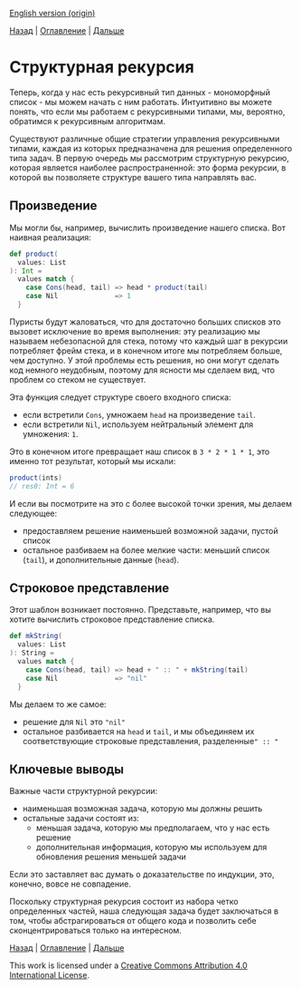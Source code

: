 [English version (origin)](https://nrinaudo.github.io/recschemes/structural_recursion.html)

[Назад](./recursive_data_types.md) | [Оглавление](./README.md) | [Дальше](./fold.md)

# Структурная рекурсия

Теперь, когда у нас есть рекурсивный тип данных - мономорфный список - мы можем начать с ним работать. Интуитивно вы можете понять, что если мы работаем с рекурсивными типами, мы, вероятно, обратимся к рекурсивным алгоритмам.

Существуют различные общие стратегии управления рекурсивными типами, каждая из которых предназначена для решения определенного типа задач. В первую очередь мы рассмотрим структурную рекурсию, которая является наиболее распространенной: это форма рекурсии, в которой вы позволяете структуре вашего типа направлять вас.

## Произведение

Мы могли бы, например, вычислить произведение нашего списка. Вот наивная реализация:

```scala
def product(
  values: List
): Int =
  values match {
    case Cons(head, tail) => head * product(tail)
    case Nil              => 1
  }
```

Пуристы будут жаловаться, что для достаточно больших списков это вызовет исключение во время выполнения: эту реализацию мы называем небезопасной для стека, потому что каждый шаг в рекурсии потребляет фрейм стека, и в конечном итоге мы потребляем больше, чем доступно. У этой проблемы есть решения, но они могут сделать код немного неудобным, поэтому для ясности мы сделаем вид, что проблем со стеком не существует.

Эта функция следует структуре своего входного списка:
- если встретили `Cons`, умножаем `head` на произведение `tail`.
- если встретили `Nil`, используем нейтральный элемент для умножения: `1`.

Это в конечном итоге превращает наш список в `3 * 2 * 1 * 1`, это именно тот результат, который мы искали:

```scala
product(ints)
// res0: Int = 6
```


И если вы посмотрите на это с более высокой точки зрения, мы делаем следующее:
- предоставляем решение наименьшей возможной задачи, пустой список
- остальное разбиваем на более мелкие части: меньший список (`tail`), и дополнительные данные (`head`).

## Строковое представление

Этот шаблон возникает постоянно. Представьте, например, что вы хотите вычислить строковое представление списка.

```scala
def mkString(
  values: List
): String =
  values match {
    case Cons(head, tail) => head + " :: " + mkString(tail)
    case Nil              => "nil"
  }
```

Мы делаем то же самое:
- решение для `Nil` это `"nil"`
- остальное разбивается на `head` и `tail`, и мы объединяем их соответствующие строковые представления, разделенные`" :: "`


## Ключевые выводы

Важные части структурной рекурсии:
- наименьшая возможная задача, которую мы должны решить
- остальные задачи состоят из:
  - меньшая задача, которую мы предполагаем, что у нас есть решение
  - дополнительная информация, которую мы используем для обновления решения меньшей задачи

Если это заставляет вас думать о доказательстве по индукции, это, конечно, вовсе не совпадение.

Поскольку структурная рекурсия состоит из набора четко определенных частей, наша следующая задача будет заключаться в том, чтобы абстрагироваться от общего кода и позволить себе сконцентрироваться только на интересном.

[Назад](./recursive_data_types.md) | [Оглавление](./README.md) | [Дальше](./fold.md)

This work is licensed under a <a rel="license" href="https://creativecommons.org/licenses/by/4.0/">Creative Commons Attribution 4.0 International License</a>.
